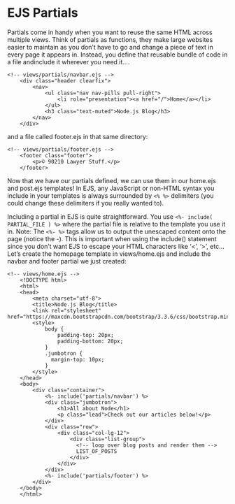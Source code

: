 # EJS Partials
Partials come in handy when you want to reuse the same HTML across multiple views. Think of partials as functions, they make large websites easier to maintain as you don’t have to go and change a piece of text in every page it appears in. Instead, you define that reusable bundle of code in a file andinclude it wherever you need it....

```
<!-- views/partials/navbar.ejs -->
    <div class="header clearfix">
        <nav>
            <ul class="nav nav-pills pull-right">
                <li role="presentation"><a href="/">Home</a></li>
            </ul>
            <h3 class="text-muted">Node.js Blog</h3>
        </nav>
    </div>
```
and a file called footer.ejs in that same directory:

```
<!-- views/partials/footer.ejs -->
    <footer class="footer">
        <p>© 90210 Lawyer Stuff.</p>
    </footer>
```
Now that we have our partials defined, we can use them in our home.ejs and post.ejs templates! In EJS, any JavaScript or non-HTML syntax you include in your templates is always surrounded by `<% %>` delimiters (you could change these delimiters if you really wanted to).

Including a partial in EJS is quite straightforward. You use `<%- include( PARTIAL_FILE ) %>` where the partial file is relative to the template you use it in.
Note: The `<%- %>` tags allow us to output the unescaped content onto the page (notice the -). This is important when using the include() statement since you don’t want EJS to escape your HTML characters like ‘<’, ‘>’, etc…
Let’s create the homepage template in views/home.ejs and include the navbar and footer partial we just created:

```
<!-- views/home.ejs -->
    <!DOCTYPE html>
    <html>
    <head>
        <meta charset="utf-8">
        <title>Node.js Blog</title>
        <link rel="stylesheet" href="https://maxcdn.bootstrapcdn.com/bootstrap/3.3.6/css/bootstrap.min.css">
        <style>
            body {
                padding-top: 20px;
                padding-bottom: 20px;
            }
            .jumbotron {
              margin-top: 10px;
            }
        </style>
    </head>
    <body>
        <div class="container">
            <%- include('partials/navbar') %>
            <div class="jumbotron">
                <h1>All about Node</h1>
                <p class="lead">Check out our articles below!</p>
            </div>
            <div class="row">
                <div class="col-lg-12">
                    <div class="list-group">
                      <!-- loop over blog posts and render them -->
                      LIST_OF_POSTS
                    </div>
                </div>
            </div>
            <%- include('partials/footer') %>
        </div>
    </body>
    </html>
```    